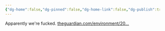 ```yaml
---
{"dg-home":false,"dg-pinned":false,"dg-home-link":false,"dg-publish":true,"tags":["dgblip"],"disabled rules":["yaml-title","yaml-title-alias","file-name-heading"],"title":"philipp on mastodon @ 2023-02-25","created-date":"2023-02-25T18:46:36","id":109926861827459870,"updated-date":"2025-05-02T08:50:43","dg-path":"blips/109926861827459873.md","permalink":"/blips/109926861827459873/","dgPassFrontmatter":true}
---
```



Apparently we're fucked. [theguardian.com/environment/20…](https://www.theguardian.com/environment/2023/feb/24/ecosystem-collapse-wildlife-losses-permian-triassic-mass-extinction-study)




